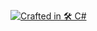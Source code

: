  [![Crafted in 🛠 C#](https://a.b-b.top/badge.svg?repo=vixapi-csharp-bindings&label=Crafted%20in%20🛠%20C%23&background_color=3f51b5&background_color2=5c6bc0&utm_source=github&utm_medium=readme&utm_campaign=badge)](https://a.b-b.top) 
